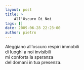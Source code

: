 ```yaml
---
layout: post
title: >
    All'Oscuro Di Noi
tags: []
date: 2009-06-28 22:23:00
author: pietro
---
```

Aleggiano all'oscuro respiri immobili<br/>di luoghi a noi invisibili<br/>mi conforta la speranza<br/>del domani in tua presenza.
